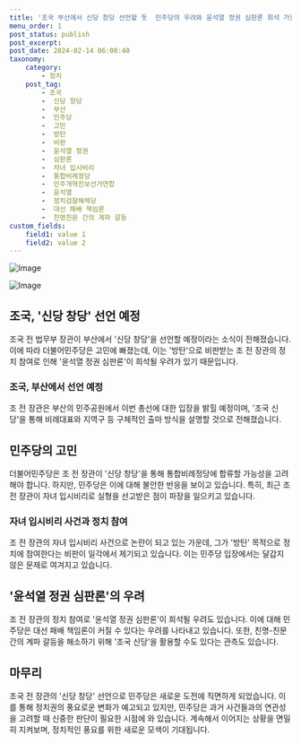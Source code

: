 ```yaml
---
title: '조국 부산에서 신당 창당 선언할 듯  민주당의 우려와 윤석열 정권 심판론 희석 가능성'
menu_order: 1
post_status: publish
post_excerpt: 
post_date: 2024-02-14 06:08:40
taxonomy:
    category:
        - 정치
    post_tag:
        - 조국
        -  신당 창당
        -  부산
        -  민주당
        -  고민
        -  방탄
        -  비판
        -  윤석열 정권
        -  심판론
        -  자녀 입시비리
        -  통합비례정당
        -  민주개혁진보선거연합
        -  윤석열
        -  정치검찰해체당
        -  대선 패배 책임론
        -  친명친문 간의 계파 갈등
custom_fields:
    field1: value 1
    field2: value 2
---
```


![Image](https://imgnews.pstatic.net/image/277/2024/02/13/0005378996_001_20240213102019345.jpg?type=w647)

![Image](https://imgnews.pstatic.net/image/277/2024/02/13/0005378996_002_20240213102019395.jpg?type=w647)

## 조국, '신당 창당' 선언 예정
조국 전 법무부 장관이 부산에서 '신당 창당'을 선언할 예정이라는 소식이 전해졌습니다. 이에 따라 더불어민주당은 고민에 빠졌는데, 이는 '방탄'으로 비판받는 조 전 장관의 정치 참여로 인해 '윤석열 정권 심판론'이 희석될 우려가 있기 때문입니다.
### 조국, 부산에서 선언 예정
조 전 장관은 부산의 민주공원에서 이번 총선에 대한 입장을 밝힐 예정이며, '조국 신당'을 통해 비례대표와 지역구 등 구체적인 출마 방식을 설명할 것으로 전해졌습니다.
## 민주당의 고민
더불어민주당은 조 전 장관이 '신당 창당'을 통해 통합비례정당에 합류할 가능성을 고려해야 합니다. 하지만, 민주당은 이에 대해 불안한 반응을 보이고 있습니다. 특히, 최근 조 전 장관이 자녀 입시비리로 실형을 선고받은 점이 파장을 일으키고 있습니다.
### 자녀 입시비리 사건과 정치 참여
조 전 장관의 자녀 입시비리 사건으로 논란이 되고 있는 가운데, 그가 '방탄' 목적으로 정치에 참여한다는 비판이 일각에서 제기되고 있습니다. 이는 민주당 입장에서는 달갑지 않은 문제로 여겨지고 있습니다.
## '윤석열 정권 심판론'의 우려
조 전 장관의 정치 참여로 '윤석열 정권 심판론'이 희석될 우려도 있습니다. 이에 대해 민주당은 대선 패배 책임론이 커질 수 있다는 우려를 나타내고 있습니다. 또한, 친명-친문 간의 계파 갈등을 해소하기 위해 '조국 신당'을 활용할 수도 있다는 관측도 있습니다.
## 마무리
조국 전 장관의 '신당 창당' 선언으로 민주당은 새로운 도전에 직면하게 되었습니다. 이를 통해 정치권의 풍요로운 변화가 예고되고 있지만, 민주당은 과거 사건들과의 연관성을 고려할 때 신중한 판단이 필요한 시점에 와 있습니다. 계속해서 이어지는 상황을 면밀히 지켜보며, 정치적인 풍요를 위한 새로운 모색이 기대됩니다.
